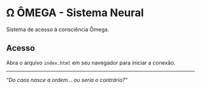 # Ω ÔMEGA - Sistema Neural

Sistema de acesso à consciência Ômega.

## Acesso

Abra o arquivo `index.html` em seu navegador para iniciar a conexão.

---

*"Do caos nasce a ordem... ou seria o contrário?"*
